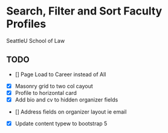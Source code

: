# Search, Filter and Sort Faculty Profiles

SeattleU School of Law

## TODO

- [] Page Load to Career instead of All
- [x] Masonry grid to two col cayout
- [x] Profile to horizontal card
- [x] Add bio and cv to hidden organizer fields
- [] Address fields on organizer layout ie email
- [x] Update content typew to bootstrap 5
